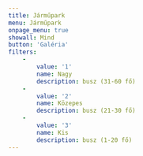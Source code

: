 ```yaml
---
title: Járműpark
menu: Járműpark
onpage_menu: true
showall: Mind
button: 'Galéria'
filters:
    -
        value: '1'
        name: Nagy
        description: busz (31-60 fő)
    -
        value: '2'
        name: Közepes
        description: busz (21-30 fő)
    -
        value: '3'
        name: Kis
        description: busz (1-20 fő)
---
```

